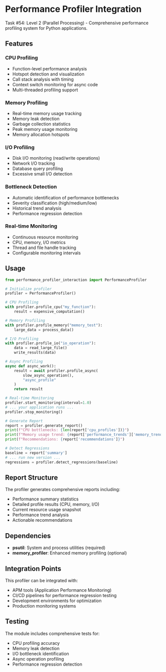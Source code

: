 # Performance Profiler Integration

Task #54: Level 2 (Parallel Processing) - Comprehensive performance profiling system for Python applications.

## Features

### CPU Profiling
- Function-level performance analysis
- Hotspot detection and visualization
- Call stack analysis with timing
- Context switch monitoring for async code
- Multi-threaded profiling support

### Memory Profiling
- Real-time memory usage tracking
- Memory leak detection
- Garbage collection statistics
- Peak memory usage monitoring
- Memory allocation hotspots

### I/O Profiling
- Disk I/O monitoring (read/write operations)
- Network I/O tracking
- Database query profiling
- Excessive small I/O detection

### Bottleneck Detection
- Automatic identification of performance bottlenecks
- Severity classification (high/medium/low)
- Historical trend analysis
- Performance regression detection

### Real-time Monitoring
- Continuous resource monitoring
- CPU, memory, I/O metrics
- Thread and file handle tracking
- Configurable monitoring intervals

## Usage

```python
from performance_profiler_interaction import PerformanceProfiler

# Initialize profiler
profiler = PerformanceProfiler()

# CPU Profiling
with profiler.profile_cpu("my_function"):
    result = expensive_computation()

# Memory Profiling
with profiler.profile_memory("memory_test"):
    large_data = process_data()

# I/O Profiling
with profiler.profile_io("io_operation"):
    data = read_large_file()
    write_results(data)

# Async Profiling
async def async_work():
    result = await profiler.profile_async(
        slow_async_operation(),
        "async_profile"
    )
    return result

# Real-time Monitoring
profiler.start_monitoring(interval=1.0)
# ... your application runs ...
profiler.stop_monitoring()

# Generate Report
report = profiler.generate_report()
print(f"CPU bottlenecks: {len(report['cpu_profiles'])}")
print(f"Memory usage trend: {report['performance_trends']['memory_trend']}")
print(f"Recommendations: {report['recommendations']}")

# Detect Regressions
baseline = report['summary']
# ... run new version ...
regressions = profiler.detect_regressions(baseline)
```

## Report Structure

The profiler generates comprehensive reports including:
- Performance summary statistics
- Detailed profile results (CPU, memory, I/O)
- Current resource usage snapshot
- Performance trend analysis
- Actionable recommendations

## Dependencies

- **psutil**: System and process utilities (required)
- **memory_profiler**: Enhanced memory profiling (optional)

## Integration Points

This profiler can be integrated with:
- APM tools (Application Performance Monitoring)
- CI/CD pipelines for performance regression testing
- Development environments for optimization
- Production monitoring systems

## Testing

The module includes comprehensive tests for:
- CPU profiling accuracy
- Memory leak detection
- I/O bottleneck identification
- Async operation profiling
- Performance regression detection
